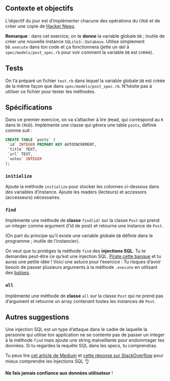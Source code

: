 ## Contexte et objectifs

L’objectif du jour est d’implémenter chacune des opérations du `CRUD` et
de créer une copie de [Hacker News](https://news.ycombinator.com).

**Remarque** : dans cet exercice, on te **donne** la variable globale
`DB` ; inutile de créer une nouvelle instance `SQLite3::Database`.
Utilise simplement `DB.execute` dans ton code et ça fonctionnera (jette
un œil à `spec/models/post_spec.rb` pour voir comment la variable `DB`
est créée).

## Tests

On t’a préparé un fichier `test.rb` dans lequel la variable globale `DB`
est créée de la même façon que dans `spec/models/post_spec.rb`. N’hésite
pas à utiliser ce fichier pour tester tes méthodes.

## Spécifications

Dans ce premier exercice, on va s’attacher à lire (**r**ead, qui
correspond au `R` dans le `CRUD`). Implémente une classe qui gérera une
table `posts`, définie comme suit :

```sql
CREATE TABLE `posts` (
 `id` INTEGER PRIMARY KEY AUTOINCREMENT,
 `title` TEXT,
 `url` TEXT,
 `votes` INTEGER
);
```

### `initialize`

Ajoute la méthode `initialize` pour stocker les colonnes ci-dessous dans
des variables d’instance. Ajoute les readers (lecteurs) et accessors
(accesseurs) nécessaires.

### `find`

Implémente une méthode de **classe** `find(id)` sur la classe `Post` qui
prend un integer comme argument (l’id de post) et retourne une instance
de `Post`.

(On part du principe qu’il existe une variable globale `DB` définie dans
le programme ; inutile de l’instancier).

On veut que tu protèges la méthode `find` des **injections SQL**. Tu te
demandes peut-être ce qu’est une injection SQL. [Pirate cette
banque](https://www.hacksplaining.com/exercises/sql-injection#/start) et
tu auras une petite idée ! Voici une astuce pour l’exercice : Tu risques
d’avoir besoin de passer plusieurs arguments à la méthode `.execute` en
utilisant des
[balises](http://ruby.bastardsbook.com/chapters/sql/#placeholders-sqlite-gem).

### `all`

Implémente une méthode de **classe** `all` sur la classe `Post` qui ne
prend pas d’argument et retourne un array contenant toutes les instances
de `Post`.

## Autres suggestions

Une injection SQL est un type d’attaque dans le cadre de laquelle la
personne qui utilise ton application ne se contente pas de passer un
integer à la méthode `find` mais ajoute une string malveillante pour
endommager tes données. Si tu regardes la requête SQL dans les specs, tu
comprendras.

Tu peux lire [cet article de
Medium](https://medium.com/@yelstin.fernandes/how-to-add-items-to-a-database-table-using-ruby-sqlite3-74dcd8f931f9)
et [cette réponse sur
StackOverflow](https://stackoverflow.com/questions/13462112/inserting-ruby-string-into-sqlite#answer-13462218)
pour mieux comprendre les injections SQL 👌

**Ne fais jamais confiance aux données utilisateur** !
